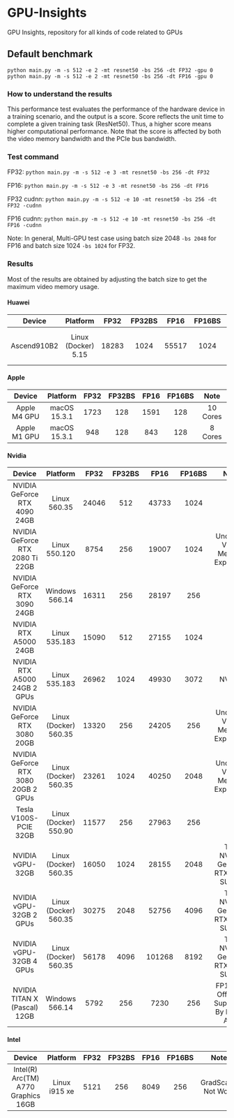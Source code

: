 # GPU-Insights
GPU Insights, repository for all kinds of code related to GPUs

## Default benchmark
```shell
python main.py -m -s 512 -e 2 -mt resnet50 -bs 256 -dt FP32 -gpu 0
python main.py -m -s 512 -e 2 -mt resnet50 -bs 256 -dt FP16 -gpu 0
```

### How to understand the results

This performance test evaluates the performance of the hardware device in a training scenario, and the output is a score. Score reflects the unit time to complete a given training task (ResNet50). Thus, a higher score means higher computational performance. Note that the score is affected by both the video memory bandwidth and the PCIe bus bandwidth.

### Test command

FP32: `python main.py -m -s 512 -e 3 -mt resnet50 -bs 256 -dt FP32`

FP16: `python main.py -m -s 512 -e 3 -mt resnet50 -bs 256 -dt FP16`

FP32 cudnn: `python main.py -m -s 512 -e 10 -mt resnet50 -bs 256 -dt FP32 -cudnn`

FP16 cudnn: `python main.py -m -s 512 -e 10 -mt resnet50 -bs 256 -dt FP16 -cudnn`

Note: In general, Multi-GPU test case using batch size 2048 `-bs 2048` for FP16 and batch size 1024 `-bs 1024` for FP32.

### Results

Most of the results are obtained by adjusting the batch size to get the maximum video memory usage.

#### Huawei

|   Device    |         Platform         | FP32  | FP32BS | FP16  | FP16BS |              Note               |
| :---------: | :----------------------: | :---: | :----: | :---: | :----: | :-----------------------------: |
| Ascend910B2 | Linux (Docker)<br />5.15 | 18283 |  1024  | 55517 |  1024  | FP16 GradScaler seems overflow. |

#### Apple

|    Device    |     Platform      | FP32 | FP32BS | FP16 | FP16BS |   Note   |
| :----------: | :---------------: | :--: | :----: | :--: | :----: | :------: |
| Apple M4 GPU | macOS<br />15.3.1 | 1723 |  128   | 1591 |  128   | 10 Cores |
| Apple M1 GPU | macOS<br />15.3.1 | 948  |  128   | 843  |  128   | 8 Cores  |

#### Nvidia

|                 Device                 |          Platform          | FP32  | FP32BS |  FP16  | FP16BS |                     Note                     |
| :------------------------------------: | :------------------------: | :---: | :----: | :----: | :----: | :------------------------------------------: |
|      NVIDIA GeForce RTX 4090 24GB      |     Linux<br />560.35      | 24046 |  512   | 43733  |  1024  |                      /                       |
|    NVIDIA GeForce RTX 2080 Ti 22GB     |     Linux<br />550.120     | 8754  |  256   | 19007  |  1024  |      Unofficial Video Memory Expansion       |
|      NVIDIA GeForce RTX 3090 24GB      |    Windows<br />566.14     | 16311 |  256   | 28197  |  256   |                      /                       |
|         NVIDIA RTX A5000 24GB          |     Linux<br />535.183     | 15090 |  512   | 27155  |  1024  |                      /                       |
|    NVIDIA RTX A5000 24GB    2 GPUs     |     Linux<br />535.183     | 26962 |  1024  | 49930  |  3072  |                    NVLink                    |
|      NVIDIA GeForce RTX 3080 20GB      | Linux (Docker)<br />560.35 | 13320 |  256   | 24205  |  256   |      Unofficial Video Memory Expansion       |
| NVIDIA GeForce RTX 3080 20GB    2 GPUs | Linux (Docker)<br />560.35 | 23261 |  1024  | 40250  |  2048  |      Unofficial Video Memory Expansion       |
|         Tesla V100S-PCIE 32GB          | Linux (Docker)<br />550.90 | 11577 |  256   | 27963  |  256   |                      /                       |
|            NVIDIA vGPU-32GB            | Linux (Docker)<br />560.35 | 16050 |  1024  | 28155  |  2048  |      Two NVIDIA GeForce RTX 4080 SUPER       |
|       NVIDIA vGPU-32GB    2 GPUs       | Linux (Docker)<br />560.35 | 30275 |  2048  | 52756  |  4096  |      Two NVIDIA GeForce RTX 4080 SUPER       |
|       NVIDIA vGPU-32GB    4 GPUs       | Linux (Docker)<br />560.35 | 56178 |  4096  | 101268 |  8192  |      Two NVIDIA GeForce RTX 4080 SUPER       |
|      NVIDIA TITAN X (Pascal) 12GB      |    Windows<br />566.14     | 5792  |  256   |  7230  |  256   | FP16 Not Officially Supported By Pascal Arch |

#### Intel

|               Device                |      Platform      | FP32 | FP32BS | FP16 | FP16BS |        Note         |
| :---------------------------------: | :----------------: | :--: | :----: | :--: | :----: | :-----------------: |
| Intel(R) Arc(TM) A770 Graphics 16GB | Linux<br />i915 xe | 5121 |  256   | 8049 |  256   | GradScaler Not Work |
